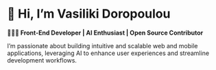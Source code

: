 # 👋 Hi, I’m Vasiliki Doropoulou

**👩🏻‍💻 Front-End Developer | AI Enthusiast | Open Source Contributor**  

I’m passionate about building intuitive and scalable web and mobile applications, leveraging AI to enhance user experiences and streamline development workflows.
